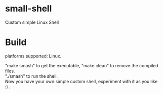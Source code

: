 # small-shell
Custom simple Linux Shell

# Build
platforms supported: Linux. 

"make smash" to get the executable, "make clean" to remove the compiled files.\
"./smash" to run the shell. \
Now you have your own simple custom shell, experiment with it as you like :) .
